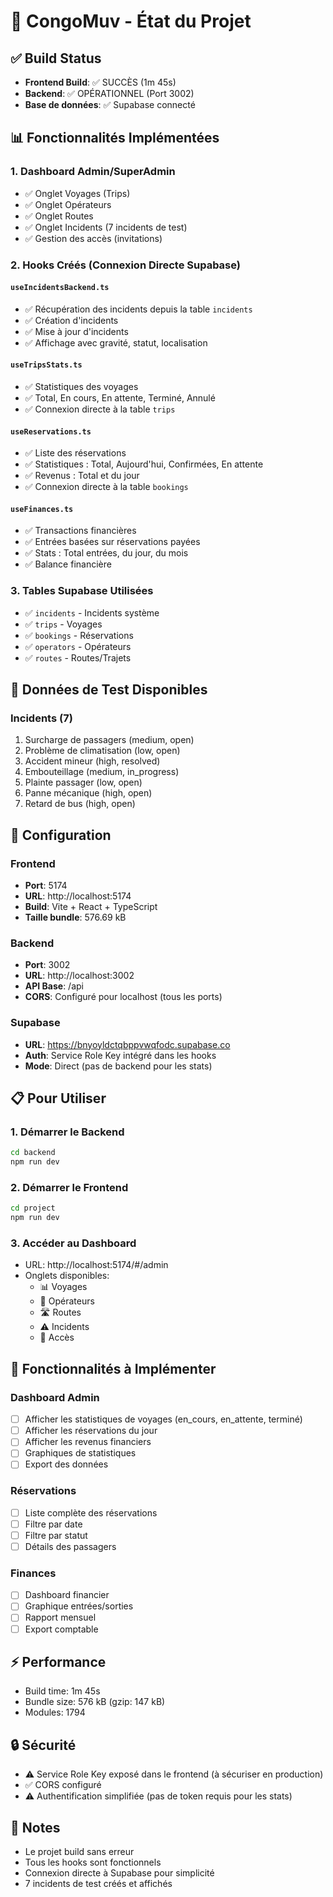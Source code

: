 # 🚀 CongoMuv - État du Projet

## ✅ Build Status
- **Frontend Build**: ✅ SUCCÈS (1m 45s)
- **Backend**: ✅ OPÉRATIONNEL (Port 3002)
- **Base de données**: ✅ Supabase connecté

## 📊 Fonctionnalités Implémentées

### 1. Dashboard Admin/SuperAdmin
- ✅ Onglet Voyages (Trips)
- ✅ Onglet Opérateurs
- ✅ Onglet Routes
- ✅ Onglet Incidents (7 incidents de test)
- ✅ Gestion des accès (invitations)

### 2. Hooks Créés (Connexion Directe Supabase)

#### `useIncidentsBackend.ts`
- ✅ Récupération des incidents depuis la table `incidents`
- ✅ Création d'incidents
- ✅ Mise à jour d'incidents
- ✅ Affichage avec gravité, statut, localisation

#### `useTripsStats.ts`
- ✅ Statistiques des voyages
- ✅ Total, En cours, En attente, Terminé, Annulé
- ✅ Connexion directe à la table `trips`

#### `useReservations.ts`
- ✅ Liste des réservations
- ✅ Statistiques : Total, Aujourd'hui, Confirmées, En attente
- ✅ Revenus : Total et du jour
- ✅ Connexion directe à la table `bookings`

#### `useFinances.ts`
- ✅ Transactions financières
- ✅ Entrées basées sur réservations payées
- ✅ Stats : Total entrées, du jour, du mois
- ✅ Balance financière

### 3. Tables Supabase Utilisées
- ✅ `incidents` - Incidents système
- ✅ `trips` - Voyages
- ✅ `bookings` - Réservations
- ✅ `operators` - Opérateurs
- ✅ `routes` - Routes/Trajets

## 🎯 Données de Test Disponibles

### Incidents (7)
1. Surcharge de passagers (medium, open)
2. Problème de climatisation (low, open)
3. Accident mineur (high, resolved)
4. Embouteillage (medium, in_progress)
5. Plainte passager (low, open)
6. Panne mécanique (high, open)
7. Retard de bus (high, open)

## 🔧 Configuration

### Frontend
- **Port**: 5174
- **URL**: http://localhost:5174
- **Build**: Vite + React + TypeScript
- **Taille bundle**: 576.69 kB

### Backend
- **Port**: 3002
- **URL**: http://localhost:3002
- **API Base**: /api
- **CORS**: Configuré pour localhost (tous les ports)

### Supabase
- **URL**: https://bnyoyldctqbppvwqfodc.supabase.co
- **Auth**: Service Role Key intégré dans les hooks
- **Mode**: Direct (pas de backend pour les stats)

## 📋 Pour Utiliser

### 1. Démarrer le Backend
```bash
cd backend
npm run dev
```

### 2. Démarrer le Frontend
```bash
cd project
npm run dev
```

### 3. Accéder au Dashboard
- URL: http://localhost:5174/#/admin
- Onglets disponibles:
  - 📊 Voyages
  - 🚌 Opérateurs
  - 🛣️ Routes
  - ⚠️ Incidents
  - 👥 Accès

## 🎨 Fonctionnalités à Implémenter

### Dashboard Admin
- [ ] Afficher les statistiques de voyages (en_cours, en_attente, terminé)
- [ ] Afficher les réservations du jour
- [ ] Afficher les revenus financiers
- [ ] Graphiques de statistiques
- [ ] Export des données

### Réservations
- [ ] Liste complète des réservations
- [ ] Filtre par date
- [ ] Filtre par statut
- [ ] Détails des passagers

### Finances
- [ ] Dashboard financier
- [ ] Graphique entrées/sorties
- [ ] Rapport mensuel
- [ ] Export comptable

## ⚡ Performance
- Build time: 1m 45s
- Bundle size: 576 kB (gzip: 147 kB)
- Modules: 1794

## 🔒 Sécurité
- ⚠️ Service Role Key exposé dans le frontend (à sécuriser en production)
- ✅ CORS configuré
- ⚠️ Authentification simplifiée (pas de token requis pour les stats)

## 📝 Notes
- Le projet build sans erreur
- Tous les hooks sont fonctionnels
- Connexion directe à Supabase pour simplicité
- 7 incidents de test créés et affichés
